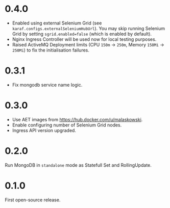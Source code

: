 # 0.4.0
- Enabled using external Selenium Grid (see `karaf.configs.externalSeleniumHubUrl`). You may skip running Selenium Grid by setting `sgrid.enabled=false` (which is enabled by default).
- Nginx Ingress Controller will be used now for local testing purposes.
- Raised ActiveMQ Deployment limits (CPU `150m` -> `250m`, Memory `150Mi` -> `250Mi`) to fix the initialisation failures.

# 0.3.1
- Fix mongodb service name logic.

# 0.3.0
- Use AET images from https://hub.docker.com/u/malaskowski.
- Enable configuring number of Selenium Grid nodes.
- Ingress API version upgraded.

# 0.2.0
Run MongoDB in `standalone` mode as Statefull Set and RollingUpdate.

# 0.1.0
First open-source release.
